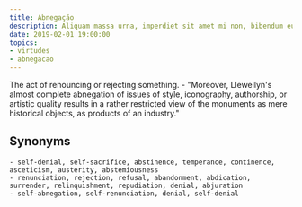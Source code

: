 ```yaml
---
title: Abnegação
description: Aliquam massa urna, imperdiet sit amet mi non, bibendum euismod est.
date: 2019-02-01 19:00:00
topics: 
- virtudes
- abnegacao
---
```


The act of renouncing or rejecting something.
	- "Moreover, Llewellyn's almost complete abnegation of issues of style, iconography, authorship, or artistic quality results in a rather restricted view of the monuments as mere historical objects, as products of an industry."

## Synonyms
	- self-denial, self-sacrifice, abstinence, temperance, continence, asceticism, austerity, abstemiousness
	- renunciation, rejection, refusal, abandonment, abdication, surrender, relinquishment, repudiation, denial, abjuration
	- self-abnegation, self-renunciation, denial, self-denial

